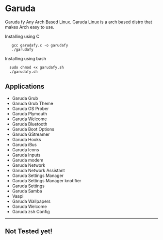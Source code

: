 # Garuda 
Garuda fy Any Arch Based Linux. 
Garuda Linux is a arch based distro that makes Arch easy to use. 

Installing using C
```
   gcc garudafy.c -o garudafy
   ./garudafy
```
Installing using bash
```
  sudo chmod +x garudafy.sh
  ./garudafy.sh
```

## Applications 
 * Garuda Grub
 * Garuda Grub Theme 
 * Garuda OS Prober 
 * Garuda Plymouth
 * Garuda Welcome
 * Garuda Bluetooth 
 * Garuda Boot Options
 * Garuda GStreamer
 * Garuda Hooks
 * Garuda iBus
 * Garuda Icons
 * Garuda Inputs
 * Garuda modem
 * Garuda Network
 * Garuda Network Assistant
 * Garuda Settings Manager
 * Garuda Settings Manager knotifier
 * Garuda Settings 
 * Garuda Samba 
 * Vaapi
 * Garuda Wallpapers
 * Garuda Welcome
 * Garuda zsh Config




---
Not Tested yet!
---
